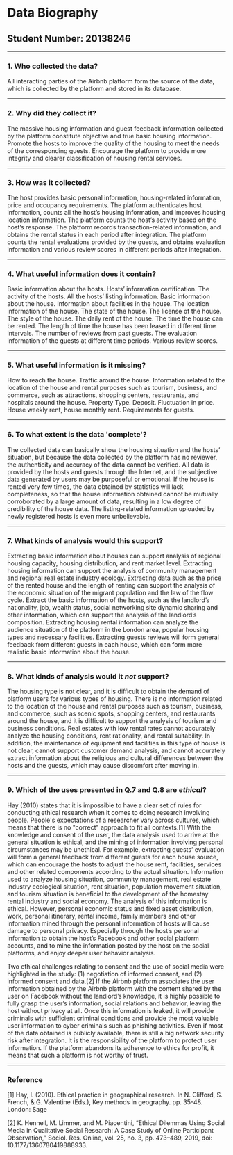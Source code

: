 # Data Biography

## Student Number: 20138246

---

### 1. Who collected the data?

All interacting parties of the Airbnb platform form the source of the data, which is collected by the platform and stored in its database.

---

### 2. Why did they collect it?

The massive housing information and guest feedback information collected by the platform constitute objective and true basic housing information. Promote the hosts to improve the quality of the housing to meet the needs of the corresponding guests. Encourage the platform to provide more integrity and clearer classification of housing rental services.

---

### 3. How was it collected?

The host provides basic personal information, housing-related information, price and occupancy requirements. The platform authenticates host information, counts all the host’s housing information, and improves housing location information. The platform counts the host’s activity based on the host’s response. The platform records transaction-related information, and obtains the rental status in each period after integration. The platform counts the rental evaluations provided by the guests, and obtains evaluation information and various review scores in different periods after integration.

---

### 4. What useful information does it contain?


Basic information about the hosts. Hosts’ information certification. The activity of the hosts. All the hosts’ listing information. Basic information about the house. Information about facilities in the house. The location information of the house. The state of the house. The license of the house. The style of the house. The daily rent of the house. The time the house can be rented. The length of time the house has been leased in different time intervals. The number of reviews from past guests. The evaluation information of the guests at different time periods. Various review scores.

---

### 5. What useful information is it missing?

How to reach the house. Traffic around the house. Information related to the location of the house and rental purposes such as tourism, business, and commerce, such as attractions, shopping centers, restaurants, and hospitals around the house. Property Type. Deposit. Fluctuation in price. House weekly rent, house monthly rent. Requirements for guests.

---

### 6. To what extent is the data 'complete'?

The collected data can basically show the housing situation and the hosts’ situation, but because the data collected by the platform has no reviewer, the authenticity and accuracy of the data cannot be verified. All data is provided by the hosts and guests through the Internet, and the subjective data generated by users may be purposeful or emotional. If the house is rented very few times, the data obtained by statistics will lack completeness, so that the house information obtained cannot be mutually corroborated by a large amount of data, resulting in a low degree of credibility of the house data. The listing-related information uploaded by newly registered hosts is even more unbelievable.

---

### 7. What kinds of analysis would this support?

Extracting basic information about houses can support analysis of regional housing capacity, housing distribution, and rent market level. Extracting housing information can support the analysis of community management and regional real estate industry ecology. Extracting data such as the price of the rented house and the length of renting can support the analysis of the economic situation of the migrant population and the law of the flow cycle. Extract the basic information of the hosts, such as the landlord’s nationality, job, wealth status, social networking site dynamic sharing and other information, which can support the analysis of the landlord’s composition. Extracting housing rental information can analyze the audience situation of the platform in the London area, popular housing types and necessary facilities. Extracting guests reviews will form general feedback from different guests in each house, which can form more realistic basic information about the house.

---

### 8. What kinds of analysis would it _not_ support?

The housing type is not clear, and it is difficult to obtain the demand of platform users for various types of housing. There is no information related to the location of the house and rental purposes such as tourism, business, and commerce, such as scenic spots, shopping centers, and restaurants around the house, and it is difficult to support the analysis of tourism and business conditions. Real estates with low rental rates cannot accurately analyze the housing conditions, rent rationality, and rental suitability. In addition, the maintenance of equipment and facilities in this type of house is not clear, cannot support customer demand analysis, and cannot accurately extract information about the religious and cultural differences between the hosts and the guests, which may cause discomfort after moving in.

---

### 9. Which of the uses presented in Q.7 and Q.8 are _ethical_?

Hay (2010) states that it is impossible to have a clear set of rules for conducting ethical research when it comes to doing research involving people. People's expectations of a researcher vary across cultures, which means that there is no "correct" approach to fit all contexts.[1]
With the knowledge and consent of the user, the data analysis used to arrive at the general situation is ethical, and the mining of information involving personal circumstances may be unethical. For example, extracting guests’ evaluation will form a general feedback from different guests for each house source, which can encourage the hosts to adjust the house rent, facilities, services and other related components according to the actual situation. Information used to analyze housing situation, community management, real estate industry ecological situation, rent situation, population movement situation, and tourism situation is beneficial to the development of the homestay rental industry and social economy. The analysis of this information is ethical. However, personal economic status and fixed asset distribution, work, personal itinerary, rental income, family members and other information mined through the personal information of hosts will cause damage to personal privacy. Especially through the host’s personal information to obtain the host’s Facebook and other social platform accounts, and to mine the information posted by the host on the social platforms, and enjoy deeper user behavior analysis.

Two ethical challenges relating to consent and the use of social media were highlighted in the study: (1) negotiation of informed consent, and (2) informed consent and data.[2]
If the Airbnb platform associates the user information obtained by the Airbnb platform with the content shared by the user on Facebook without the landlord’s knowledge, it is highly possible to fully grasp the user’s information, social relations and behavior, leaving the host without privacy at all. Once this information is leaked, it will provide criminals with sufficient criminal conditions and provide the most valuable user information to cyber criminals such as phishing activities. Even if most of the data obtained is publicly available, there is still a big network security risk after integration. It is the responsibility of the platform to protect user information. If the platform abandons its adherence to ethics for profit, it means that such a platform is not worthy of trust.

 
---

### Reference


[1] Hay, l. (2010). Ethical practice in geographical research. In N. Clifford, S. French, & G. Valentine (Eds.), Key methods in geography. pp. 35-48. London: Sage

[2]	K. Hennell, M. Limmer, and M. Piacentini, “Ethical Dilemmas Using Social Media in Qualitative Social Research: A Case Study of Online Participant Observation,” Sociol. Res. Online, vol. 25, no. 3, pp. 473–489, 2019, doi: 10.1177/1360780419888933.


